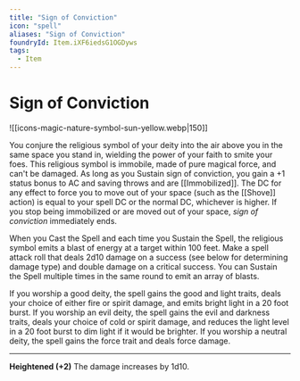 ```yaml
---
title: "Sign of Conviction"
icon: "spell"
aliases: "Sign of Conviction"
foundryId: Item.iXF6iedsG1OGDyws
tags:
  - Item
---
```


# Sign of Conviction
![[icons-magic-nature-symbol-sun-yellow.webp|150]]

You conjure the religious symbol of your deity into the air above you in the same space you stand in, wielding the power of your faith to smite your foes. This religious symbol is immobile, made of pure magical force, and can't be damaged. As long as you Sustain sign of conviction, you gain a +1 status bonus to AC and saving throws and are [[Immobilized]]. The DC for any effect to force you to move out of your space (such as the [[Shove]] action) is equal to your spell DC or the normal DC, whichever is higher. If you stop being immobilized or are moved out of your space, _sign of conviction_ immediately ends.

When you Cast the Spell and each time you Sustain the Spell, the religious symbol emits a blast of energy at a target within 100 feet. Make a spell attack roll that deals 2d10 damage on a success (see below for determining damage type) and double damage on a critical success. You can Sustain the Spell multiple times in the same round to emit an array of blasts.

If you worship a good deity, the spell gains the good and light traits, deals your choice of either fire or spirit damage, and emits bright light in a 20 foot burst. If you worship an evil deity, the spell gains the evil and darkness traits, deals your choice of cold or spirit damage, and reduces the light level in a 20 foot burst to dim light if it would be brighter. If you worship a neutral deity, the spell gains the force trait and deals force damage.

* * *

**Heightened (+2)** The damage increases by 1d10.
